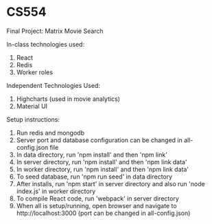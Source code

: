 # CS554
Final Project: Matrix Movie Search

In-class technologies used:
1. React
2. Redis
3. Worker roles

Independent Technologies Used:
1. Highcharts (used in movie analytics)
2. Material UI

Setup instructions:
1. Run redis and mongodb
2. Server port and database configuration can be changed in all-config.json file
3. In data directory, run 'npm install' and then 'npm link'
4. In server directory, run 'npm install' and then 'npm link data'
5. In worker directory, run 'npm install' and then 'npm link data'
6. To seed database, run 'npm run seed' in data directory
7. After installs, run 'npm start' in server directory and also run 'node index.js' in worker directory 
8. To compile React code, run 'webpack' in server directory
9. When all is setup/running, open browser and navigate to http://localhost:3000 (port can be changed in all-config.json)